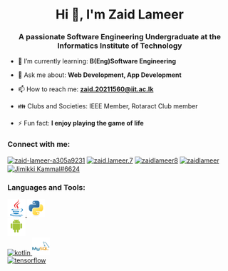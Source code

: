 <h1 align="center">Hi 👋, I'm Zaid Lameer</h1>
<h3 align="center">A passionate Software Engineering Undergraduate at the Informatics Institute of Technology</h3>

- 🌱 I’m currently learning: **B(Eng)Software Engineering**

- 💬 Ask me about: **Web Development, App Development**

- 📫 How to reach me: **zaid.20211560@iit.ac.lk**

- 👪 Clubs and Societies: IEEE Member, Rotaract Club member

- ⚡ Fun fact: **I enjoy playing the game of life**

<h3 align="left">Connect with me:</h3>
<p align="left">
<a href="https://linkedin.com/in/zaid-lameer-a305a9231" target="blank"><img align="center" src="https://raw.githubusercontent.com/rahuldkjain/github-profile-readme-generator/master/src/images/icons/Social/linked-in-alt.svg" alt="zaid-lameer-a305a9231" height="30" width="40" /></a>
<a href="https://fb.com/zaid.lameer.7" target="blank"><img align="center" src="https://raw.githubusercontent.com/rahuldkjain/github-profile-readme-generator/master/src/images/icons/Social/facebook.svg" alt="zaid.lameer.7" height="30" width="40" /></a>
<a href="https://www.hackerrank.com/zaidlameer8" target="blank"><img align="center" src="https://raw.githubusercontent.com/rahuldkjain/github-profile-readme-generator/master/src/images/icons/Social/hackerrank.svg" alt="zaidlameer8" height="30" width="40" /></a>
<a href="https://www.leetcode.com/zaidlameer" target="blank"><img align="center" src="https://raw.githubusercontent.com/rahuldkjain/github-profile-readme-generator/master/src/images/icons/Social/leet-code.svg" alt="zaidlameer" height="30" width="40" /></a>
<a href="https://discord.gg/Jimikki Kammal#6624" target="blank"><img align="center" src="https://raw.githubusercontent.com/rahuldkjain/github-profile-readme-generator/master/src/images/icons/Social/discord.svg" alt="Jimikki Kammal#6624" height="30" width="40" /></a>
</p>

<h3 align="left">Languages and Tools:</h3>
<p align="left"> <a href="https://www.java.com" target="_blank" rel="noreferrer"> <img src="https://raw.githubusercontent.com/devicons/devicon/master/icons/java/java-original.svg" alt="java" width="40" height="40"/> </a> <a href="https://www.python.org" target="_blank" rel="noreferrer"> <img src="https://raw.githubusercontent.com/devicons/devicon/master/icons/python/python-original.svg" alt="python" width="40" height="40"/> </a><br><a href="https://developer.android.com" target="_blank" rel="noreferrer"> <img src="https://raw.githubusercontent.com/devicons/devicon/master/icons/android/android-original-wordmark.svg" alt="android" width="40" height="40"/> </a> <br><a href="https://kotlinlang.org" target="_blank" rel="noreferrer"> <img src="https://www.vectorlogo.zone/logos/kotlinlang/kotlinlang-icon.svg" alt="kotlin" width="40" height="40"/> </a> <a href="https://www.mysql.com/" target="_blank" rel="noreferrer"> <img src="https://raw.githubusercontent.com/devicons/devicon/master/icons/mysql/mysql-original-wordmark.svg" alt="mysql" width="40" height="40"/> </a> <br> <a href="https://www.tensorflow.org" target="_blank" rel="noreferrer"> <img src="https://www.vectorlogo.zone/logos/tensorflow/tensorflow-icon.svg" alt="tensorflow" width="40" height="40"/> </a> </p>

